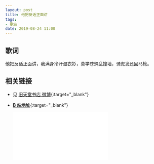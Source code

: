 ```yaml
---
layout: post
title: 他把反话正面讲
tags: 
- 歌曲
date: 2019-08-24 11:00
---
```

## 歌词

他把反话正面讲，我满身冷汗湿衣衫，莫学苍蝇乱撞墙，骑虎发还回马枪。

## 相关链接

* 见 [旧天堂书店 微博](https://weibo.com/2002216977/I3TFJmjbV?type=comment){:target="_blank"}
  
* [**B 站地址**](https://www.bilibili.com/video/BV1nD4y197v3){:target="_blank"}
  
  <div class="iframe-container"><iframe class="responsive-iframe" src="//player.bilibili.com/player.html?aid=712552132&bvid=BV1nD4y197v3&cid=250110079&page=1" frameborder="no" allowfullscreen="true"></iframe></div>
